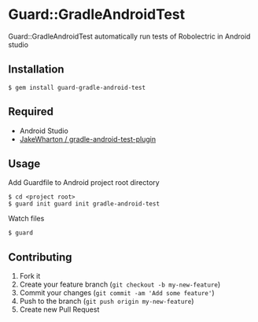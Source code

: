 # Guard::GradleAndroidTest

Guard::GradleAndroidTest automatically run tests of Robolectric in Android studio

## Installation

    $ gem install guard-gradle-android-test

## Required

* Android Studio
* [JakeWharton / gradle-android-test-plugin](https://github.com/JakeWharton/gradle-android-test-plugin)

## Usage

Add Guardfile to Android project root directory

    $ cd <project root>
    $ guard init guard init gradle-android-test

Watch files

    $ guard

## Contributing

1. Fork it
2. Create your feature branch (`git checkout -b my-new-feature`)
3. Commit your changes (`git commit -am 'Add some feature'`)
4. Push to the branch (`git push origin my-new-feature`)
5. Create new Pull Request
